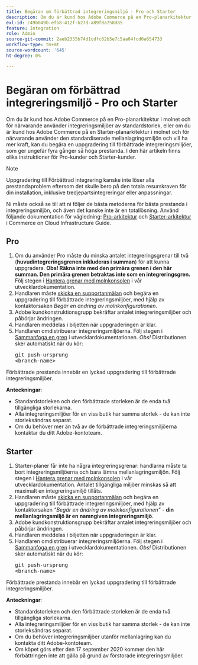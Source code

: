 ```yaml
---
title: Begäran om förbättrad integreringsmiljö - Pro och Starter
description: Om du är kund hos Adobe Commerce på en Pro-planarkitektur i molnet och för närvarande använder integreringsmiljöer av standardstorlek, eller om du är kund hos Adobe Commerce på en Starter-planarkitektur i molnet och för närvarande använder den standardiserade mellanlagringsmiljön och vill ha mer kraft, kan du begära en uppgradering till förbättrade integreringsmiljöer, som ger ungefär fyra gånger så höga prestanda. I den här artikeln finns olika instruktioner för Pro-kunder och Starter-kunder.
exl-id: c49b049b-efb8-412f-b27d-a89f8a758d85
feature: Integration
role: Admin
source-git-commit: 2aeb2355b74d1cdfc62b5e7c5aa04fcd0a654733
workflow-type: tm+mt
source-wordcount: '645'
ht-degree: 0%

---
```


# Begäran om förbättrad integreringsmiljö - Pro och Starter

Om du är kund hos Adobe Commerce på en Pro-planarkitektur i molnet och för närvarande använder integreringsmiljöer av standardstorlek, eller om du är kund hos Adobe Commerce på en Starter-planarkitektur i molnet och för närvarande använder den standardiserade mellanlagringsmiljön och vill ha mer kraft, kan du begära en uppgradering till förbättrade integreringsmiljöer, som ger ungefär fyra gånger så höga prestanda. I den här artikeln finns olika instruktioner för Pro-kunder och Starter-kunder.

>[!NOTE]
>
> Uppgradering till Förbättrad integrering kanske inte löser alla prestandaproblem eftersom det skulle bero på den totala resurskraven för din installation, inklusive tredjepartsintegreringar eller anpassningar.
>
> Ni måste också se till att ni följer de bästa metoderna för bästa prestanda i integreringsmiljön, och även det kanske inte är en totallösning. Använd följande dokumentation för vägledning: [Pro-arkitektur](https://experienceleague.adobe.com/en/docs/commerce-cloud-service/user-guide/architecture/pro-architecture#integration-environment) och [Starter-arkitektur](https://experienceleague.adobe.com/en/docs/commerce-cloud-service/user-guide/architecture/starter-architecture#staging-environment) i Commerce on Cloud Infrastructure Guide.

## Pro

1. Om du använder Pro måste du minska antalet integreringsgrenar till två (**huvudintegreringsgrenen inkluderas i summan**) för att kunna uppgradera. **Obs! Räkna inte med den primära grenen i den här summan. Den primära grenen betraktas inte som en integreringsgren.** Följ stegen i [Hantera grenar med molnkonsolen](https://experienceleague.adobe.com/docs/commerce-cloud-service/user-guide/project/console-branches.html) i vår utvecklardokumentation.
1. Handlaren måste [skicka en supportanmälan](/help/help-center-guide/help-center/magento-help-center-user-guide.md#submit-ticket) och begära en uppgradering till förbättrade integreringsmiljöer, med hjälp av kontaktorsaken *Begär en ändring av molnkonfigurationen*.
1. Adobe kundkonstruktionsgrupp bekräftar antalet integreringsmiljöer och påbörjar ändringen.
1. Handlaren meddelas i biljetten när uppgraderingen är klar.
1. Handlaren omdistribuerar integreringsmiljöerna. Följ stegen i [Sammanfoga en gren](https://experienceleague.adobe.com/en/docs/commerce-cloud-service/user-guide/develop/cli-branches#merge-a-branch) i utvecklardokumentationen. *Obs!* Distributionen sker automatiskt när du kör: <pre>git push-ursprung &lt;branch-name></pre>

Förbättrade prestanda innebär en lyckad uppgradering till förbättrade integreringsmiljöer.

**Anteckningar**:

* Standardstorleken och den förbättrade storleken är de enda två tillgängliga storlekarna.
* Alla integreringsmiljöer för en viss butik har samma storlek - de kan inte storleksändras separat.
* Om du behöver mer än två av de förbättrade integreringsmiljöerna kontaktar du ditt Adobe-kontoteam.

## Starter

1. Starter-planer får inte ha några integreringsgrenar: handlarna måste ta bort integreringsmiljöerna och bara lämna mellanlagringsmiljön. Följ stegen i [Hantera grenar med molnkonsolen](https://experienceleague.adobe.com/docs/commerce-cloud-service/user-guide/project/console-branches.html) i vår utvecklardokumentation. Antalet tillgängliga miljöer minskas så att maximalt en integreringsmiljö tillåts.
1. Handlaren måste [skicka en supportanmälan](/help/help-center-guide/help-center/magento-help-center-user-guide.md#submit-ticket) och begära en uppgradering till förbättrade integreringsmiljöer, med hjälp av kontaktorsaken *&quot;Begär en ändring av molnkonfigurationen&quot;* - **din mellanlagringsmiljö är en namngiven integreringsmiljö**.
1. Adobe kundkonstruktionsgrupp bekräftar antalet integreringsmiljöer och påbörjar ändringen.
1. Handlaren meddelas i biljetten när uppgraderingen är klar.
1. Handlaren omdistribuerar integreringsmiljöerna. Följ stegen i [Sammanfoga en gren](https://experienceleague.adobe.com/en/docs/commerce-cloud-service/user-guide/develop/cli-branches#merge-a-branch) i utvecklardokumentationen. *Obs!* Distributionen sker automatiskt när du kör: <pre>git push-ursprung &lt;branch-name></pre>

Förbättrade prestanda innebär en lyckad uppgradering till förbättrade integreringsmiljöer.

**Anteckningar**:

* Standardstorleken och den förbättrade storleken är de enda två tillgängliga storlekarna.
* Alla integreringsmiljöer för en viss butik har samma storlek - de kan inte storleksändras separat.
* Om du behöver integreringsmiljöer utanför mellanlagring kan du kontakta ditt Adobe-kontoteam.
* Om köpet görs efter den 17 september 2020 kommer den här förbättringen inte att gälla på grund av förstorade integreringsmiljöer.
